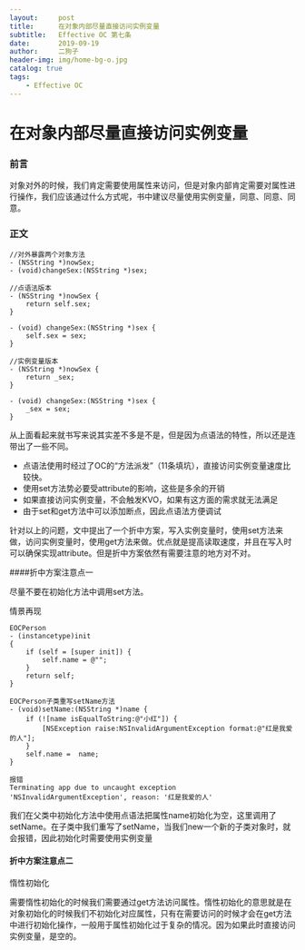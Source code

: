 ```yaml
---
layout:     post
title:      在对象内部尽量直接访问实例变量
subtitle:   Effective OC 第七条
date:       2019-09-19
author:     二狗子
header-img: img/home-bg-o.jpg
catalog: true
tags:
    - Effective OC
---
```

# 在对象内部尽量直接访问实例变量

### 前言
对象对外的时候，我们肯定需要使用属性来访问，但是对象内部肯定需要对属性进行操作，我们应该通过什么方式呢，书中建议尽量使用实例变量，同意、同意、同意。

### 正文
```
//对外暴露两个对象方法
- (NSString *)nowSex;
- (void)changeSex:(NSString *)sex;
```

```
//点语法版本
- (NSString *)nowSex {
    return self.sex;
}

- (void) changeSex:(NSString *)sex {
    self.sex = sex;
}
```
```
//实例变量版本
- (NSString *)nowSex {
    return _sex;
}

- (void) changeSex:(NSString *)sex {
    _sex = sex;
}
```

从上面看起来就书写来说其实差不多是不是，但是因为点语法的特性，所以还是连带出了一些不同。

* 点语法使用时经过了OC的“方法派发”（11条填坑），直接访问实例变量速度比较快。
* 使用set方法势必要受attribute的影响，这些是多余的开销
* 如果直接访问实例变量，不会触发KVO，如果有这方面的需求就无法满足
* 由于set和get方法中可以添加断点，因此点语法方便调试

针对以上的问题，文中提出了一个折中方案，写入实例变量时，使用set方法来做，访问实例变量时，使用get方法来做。优点就是提高读取速度，并且在写入时可以确保实现attribute。但是折中方案依然有需要注意的地方对不对。

####折中方案注意点一

尽量不要在初始化方法中调用set方法。

情景再现

```
EOCPerson
- (instancetype)init
{
    if (self = [super init]) {
        self.name = @"";
    }
    return self;
}
```

```
EOCPerson子类重写setName方法
- (void)setName:(NSString *)name {
    if (![name isEqualToString:@"小红"]) {
        [NSException raise:NSInvalidArgumentException format:@"红是我爱的人"];
    }
    self.name =  name;
}
```
```
报错
Terminating app due to uncaught exception 'NSInvalidArgumentException', reason: '红是我爱的人'
```

我们在父类中初始化方法中使用点语法把属性name初始化为空，这里调用了setName。在子类中我们重写了setName，当我们new一个新的子类对象时，就会报错，因此初始化时需要使用实例变量

#### 折中方案注意点二

惰性初始化

需要惰性初始化的时候我们需要通过get方法访问属性。惰性初始化的意思就是在对象初始化的时候我们不初始化对应属性，只有在需要访问的时候才会在get方法中进行初始化操作，一般用于属性初始化过于复杂的情况。因为如果此时直接访问实例变量，是空的。

